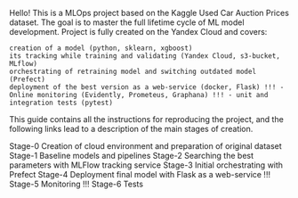 Hello! This is a MLOps project based on the Kaggle Used Car Auction Prices dataset. The goal is to master the full lifetime cycle of ML model development. Project is fully created on the Yandex Cloud and covers:

    creation of a model (python, sklearn, xgboost)
    its tracking while training and validating (Yandex Cloud, s3-bucket, MLflow)
    orchestrating of retraining model and switching outdated model (Prefect)
    deployment of the best version as a web-service (docker, Flask) !!! - Online monitoring (Evidently, Prometeus, Graphana) !!! - unit and integration tests (pytest)

This guide contains all the instructions for reproducing the project, and the following links lead to a description of the main stages of creation.

Stage-0 Creation of cloud environment and preparation of original dataset 
Stage-1 Baseline models and pipelines 
Stage-2 Searching the best parameters with MLFlow tracking service 
Stage-3 Initial orchestrating with Prefect 
Stage-4 Deployment final model with Flask as a web-service 
!!! Stage-5 Monitoring 
!!! Stage-6 Tests
